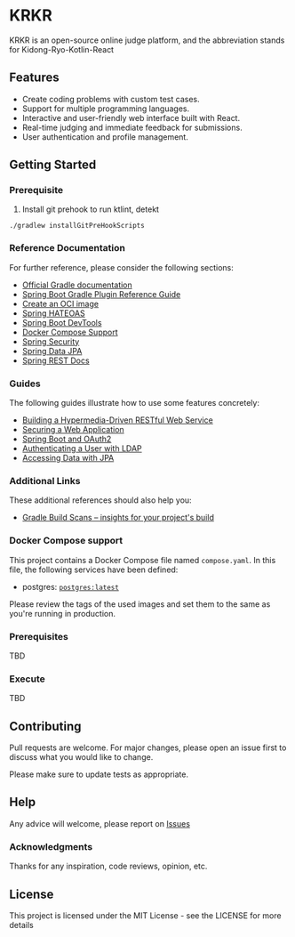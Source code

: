 # KRKR

KRKR is an open-source online judge platform, and the abbreviation stands for Kidong-Ryo-Kotlin-React

## Features

- Create coding problems with custom test cases.
- Support for multiple programming languages.
- Interactive and user-friendly web interface built with React.
- Real-time judging and immediate feedback for submissions.
- User authentication and profile management.

## Getting Started

### Prerequisite

1. Install git prehook to run ktlint, detekt

```shell
./gradlew installGitPreHookScripts

```

### Reference Documentation
For further reference, please consider the following sections:

* [Official Gradle documentation](https://docs.gradle.org)
* [Spring Boot Gradle Plugin Reference Guide](https://docs.spring.io/spring-boot/docs/3.1.3/gradle-plugin/reference/html/)
* [Create an OCI image](https://docs.spring.io/spring-boot/docs/3.1.3/gradle-plugin/reference/html/#build-image)
* [Spring HATEOAS](https://docs.spring.io/spring-boot/docs/3.1.3/reference/htmlsingle/index.html#web.spring-hateoas)
* [Spring Boot DevTools](https://docs.spring.io/spring-boot/docs/3.1.3/reference/htmlsingle/index.html#using.devtools)
* [Docker Compose Support](https://docs.spring.io/spring-boot/docs/3.1.3/reference/htmlsingle/index.html#features.docker-compose)
* [Spring Security](https://docs.spring.io/spring-boot/docs/3.1.3/reference/htmlsingle/index.html#web.security)
* [Spring Data JPA](https://docs.spring.io/spring-boot/docs/3.1.3/reference/htmlsingle/index.html#data.sql.jpa-and-spring-data)
* [Spring REST Docs](https://docs.spring.io/spring-restdocs/docs/current/reference/html5/)

### Guides
The following guides illustrate how to use some features concretely:

* [Building a Hypermedia-Driven RESTful Web Service](https://spring.io/guides/gs/rest-hateoas/)
* [Securing a Web Application](https://spring.io/guides/gs/securing-web/)
* [Spring Boot and OAuth2](https://spring.io/guides/tutorials/spring-boot-oauth2/)
* [Authenticating a User with LDAP](https://spring.io/guides/gs/authenticating-ldap/)
* [Accessing Data with JPA](https://spring.io/guides/gs/accessing-data-jpa/)

### Additional Links
These additional references should also help you:

* [Gradle Build Scans – insights for your project's build](https://scans.gradle.com#gradle)

### Docker Compose support
This project contains a Docker Compose file named `compose.yaml`.
In this file, the following services have been defined:

* postgres: [`postgres:latest`](https://hub.docker.com/_/postgres)

Please review the tags of the used images and set them to the same as you're running in production.


### Prerequisites

TBD

### Execute

TBD

## Contributing

Pull requests are welcome. For major changes, please open an issue first to discuss what you would like to change.

Please make sure to update tests as appropriate.

## Help

Any advice will welcome, please report on [Issues](https://github.com/gwanryo/kry-go/issues)

### Acknowledgments

Thanks for any inspiration, code reviews, opinion, etc.

## License

This project is licensed under the MIT License - see the LICENSE for more details
